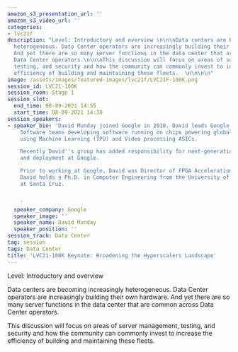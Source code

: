 ```yaml
---
amazon_s3_presentation_url: ''
amazon_s3_video_url: ''
categories:
- lvc21f
description: "Level: Introductory and overview \n\n\nData centers are becoming increasingly
  heterogeneous. Data Center operators are increasingly building their own hardware.
  And yet there are so many server functions in the data center that are common across
  Data Center operators.\n\n\nThis discussion will focus on areas of server management,
  testing, and security and how the community can commonly invest to increase the
  efficiency of building and maintaining these fleets.  \n\n\n\n"
image: /assets/images/featured-images/lvc21f/LVC21F-100K.png
session_id: LVC21-100K
session_room: Stage 1
session_slot:
  end_time: 08-09-2021 14:55
  start_time: 08-09-2021 14:30
session_speakers:
- speaker_bio: 'David Munday joined Google in 2018. David leads Google''s Accelerator
    Software teams developing software running on chips powering global-scale services
    using Machine Learning (TPU) and Video processing ASICs.

    Recently David''s group has added responsibility for next-generation server development
    and deployment at Google.

    Prior to working at Google, David was Director of FPGA Acceleration at Intel.
    David holds a Ph.D. in Computer Engineering from the University of California
    at Santa Cruz.


    '
  speaker_company: Google
  speaker_image: ''
  speaker_name: David Munday
  speaker_position: ''
session_track: Data Center
tag: session
tags: Data Center
title: 'LVC21-100K Keynote: Broadening the Hyperscalers Landscape'
---
```


Level: Introductory and overview

Data centers are becoming increasingly heterogeneous. Data Center operators are increasingly building their own hardware. And yet there are so many server functions in the data center that are common across Data Center operators.

This discussion will focus on areas of server management, testing, and security and how the community can commonly invest to increase the efficiency of building and maintaining these fleets.